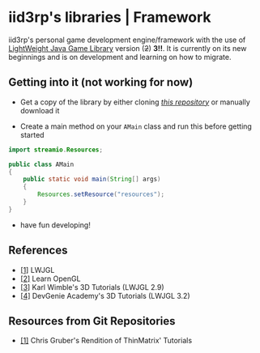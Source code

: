 # iid3rp's libraries | Framework

iid3rp's personal game development engine/framework with the 
use of [LightWeight Java Game Library](https://lwjgl.org) version (~~2~~) **3!!**. It is currently 
on its new beginnings
and is on development and learning on how to migrate.

## Getting into it (not working for now)

* Get a copy of the library by either cloning [*this repository*](https://github.com/iid3rp/framework)
or manually download it

* Create a main method on your `AMain` class and run this before getting started

```java
import streamio.Resources;

public class AMain
{
    public static void main(String[] args)
    {
        Resources.setResource("resources");
    }
}
```

* have fun developing!

## References

* [[1]](https://lwjgl.org) LWJGL
* [[2]](https://learnopengl.com) Learn OpenGL
* [[3]](https://www.youtube.com/watch?v=VS8wlS9hF8E&list=PLRIWtICgwaX0u7Rf9zkZhLoLuZVfUksDP) Karl Wimble's 3D Tutorials (LWJGL 2.9)
* [[4]](https://www.youtube.com/playlist?list=PL4QbKfRYvHvSJSVgHawYIvcIA0CcgnMzw) DevGenie Academy's 3D Tutorials (LWJGL 3.2)


## Resources from Git Repositories

* [[1]](https://github.com/gruberchris/ThinMatrixGame) Chris Gruber's Rendition of ThinMatrix' Tutorials